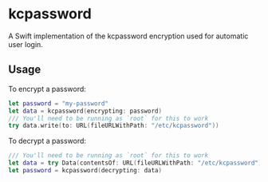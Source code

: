 # kcpassword

A Swift implementation of the kcpassword encryption used for automatic user login.

## Usage

To encrypt a password:

```swift
let password = "my-password"
let data = kcpassword(encrypting: password)
/// You'll need to be running as `root` for this to work
try data.write(to: URL(fileURLWithPath: "/etc/kcpassword"))
```
To decrypt a password:

```swift
/// You'll need to be running as `root` for this to work
let data = try Data(contentsOf: URL(fileURLWithPath: "/etc/kcpassword"))
let password = kcpassword(decrypting: data)
```
